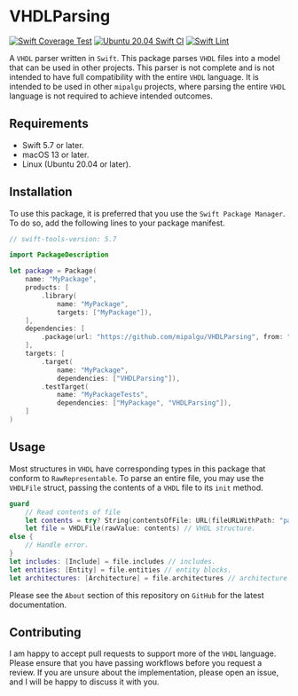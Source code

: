 # VHDLParsing

[![Swift Coverage Test](https://github.com/mipalgu/VHDLParsing/actions/workflows/cov.yml/badge.svg)](https://github.com/mipalgu/VHDLParsing/actions/workflows/cov.yml)
[![Ubuntu 20.04 Swift CI](https://github.com/mipalgu/VHDLParsing/actions/workflows/ci-linux.yml/badge.svg)](https://github.com/mipalgu/VHDLParsing/actions/workflows/ci-linux.yml)
[![Swift Lint](https://github.com/mipalgu/VHDLParsing/actions/workflows/swiftlint.yml/badge.svg)](https://github.com/mipalgu/VHDLParsing/actions/workflows/swiftlint.yml)


A `VHDL` parser written in `Swift`. This package parses `VHDL` files into a model that can be
used in other projects. This parser is not complete and is not intended to have full compatibility with the
entire `VHDL` language. It is intended to be used in other `mipalgu` projects, where parsing the entire `VHDL`
language is not required to achieve intended outcomes.

## Requirements

- Swift 5.7 or later.
- macOS 13 or later.
- Linux (Ubuntu 20.04 or later).

## Installation

To use this package, it is preferred that you use the `Swift Package Manager`. To do so, add the following
lines to your package manifest.

```swift
// swift-tools-version: 5.7

import PackageDescription

let package = Package(
    name: "MyPackage",
    products: [
        .library(
            name: "MyPackage",
            targets: ["MyPackage"]),
    ],
    dependencies: [
        .package(url: "https://github.com/mipalgu/VHDLParsing", from: "0.1.0")
    ],
    targets: [
        .target(
            name: "MyPackage",
            dependencies: ["VHDLParsing"]),
        .testTarget(
            name: "MyPackageTests",
            dependencies: ["MyPackage", "VHDLParsing"]),
    ]
)
```

## Usage

Most structures in `VHDL` have corresponding types in this package that conform to `RawRepresentable`. To
parse an entire file, you may use the `VHDLFile` struct, passing the contents of a `VHDL` file to its `init`
method.

```swift
guard
    // Read contents of file
    let contents = try? String(contentsOfFile: URL(fileURLWithPath: "path/to/file.vhd"))
    let file = VHDLFile(rawValue: contents) // VHDL structure.
else {
    // Handle error.
}
let includes: [Include] = file.includes // includes.
let entities: [Entity] = file.entities // entity blocks.
let architectures: [Architecture] = file.architectures // architecture blocks.
```

Please see the `About` section of this repository on `GitHub` for the latest documentation.

## Contributing

I am happy to accept pull requests to support more of the `VHDL` language. Please ensure that you have passing
workflows before you request a review. If you are unsure about the implementation, please open an issue, and I
will be happy to discuss it with you.
